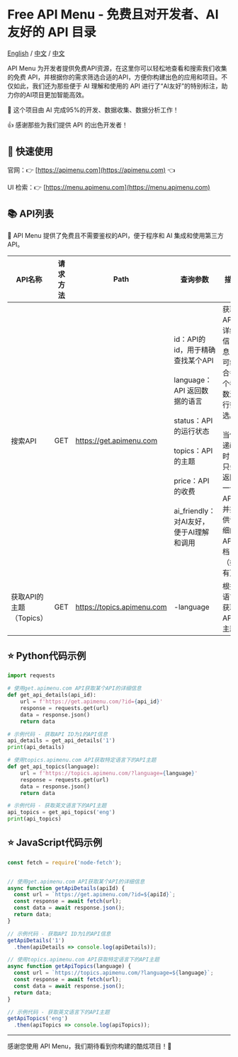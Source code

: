 # Free API Menu - 免费且对开发者、AI友好的 API 目录

[English](./readme.md) / [中文](./readme-chs.md) / [中文](./readme-jp.md) 

API Menu 为开发者提供免费API资源，在这里你可以轻松地查看和搜索我们收集的免费 API，并根据你的需求筛选合适的API，方便你构建出色的应用和项目。不仅如此，我们还为那些便于 AI 理解和使用的 API 进行了“AI友好”的特别标注，助力你的AI项目更加智能高效。

🤖 这个项目由 AI 完成95%的开发、数据收集、数据分析工作！

👍 感谢那些为我们提供 API 的出色开发者！

## 🚀 快速使用

官网：👉 [https://apimenu.com](https://apimenu.com) 👈

UI 检索：👉 [https://menu.apimenu.com](https://menu.apimenu.com) 


## 📚 API列表

🦾 API Menu 提供了免费且不需要鉴权的API，便于程序和 AI 集成和使用第三方 API。

| API名称                  | 请求方法 | Path                  | 查询参数                                             | 描述                         |
|--------------------------|---------|-----------------------|------------------------------------------------------|------------------------------|
| 搜索API          | GET     | https://get.apimenu.com   | id：API的id，用于精确查找某个API </br></br> language：API 返回数据的语言 </br></br> status：API的运行状态 </br></br> topics：API的主题 </br></br> price：API的收费 </br></br> ai_friendly：对AI友好，便于AI理解和调用   | 获取API的详细信息，可组合多个参数进行筛选。</br></br>当传递id时，只会返回一个API，并提供详细的API文档（如有）             |
| 获取API的主题（Topics）       | GET     | https://topics.apimenu.com| -language   | 根据语言获取API的主题         |

## ⭐️ Python代码示例

```python
import requests

# 使用get.apimenu.com API获取某个API的详细信息
def get_api_details(api_id):
    url = f'https://get.apimenu.com/?id={api_id}'
    response = requests.get(url)
    data = response.json()
    return data

# 示例代码 - 获取API ID为1的API信息
api_details = get_api_details('1')
print(api_details)

# 使用topics.apimenu.com API获取特定语言下的API主题
def get_api_topics(language):
    url = f'https://topics.apimenu.com/?language={language}'
    response = requests.get(url)
    data = response.json()
    return data

# 示例代码 - 获取英文语言下的API主题
api_topics = get_api_topics('eng')
print(api_topics)
```

## ⭐️ JavaScript代码示例

```javascript
const fetch = require('node-fetch');


// 使用get.apimenu.com API获取某个API的详细信息
async function getApiDetails(apiId) {
  const url = `https://get.apimenu.com/?id=${apiId}`;
  const response = await fetch(url);
  const data = await response.json();
  return data;
}

// 示例代码 - 获取API ID为1的API信息
getApiDetails('1')
  .then(apiDetails => console.log(apiDetails));

// 使用topics.apimenu.com API获取特定语言下的API主题
async function getApiTopics(language) {
  const url = `https://topics.apimenu.com/?language=${language}`;
  const response = await fetch(url);
  const data = await response.json();
  return data;
}

// 示例代码 - 获取英文语言下的API主题
getApiTopics('eng')
  .then(apiTopics => console.log(apiTopics));
```


---

感谢您使用 API Menu，我们期待看到你构建的酷炫项目！🚀